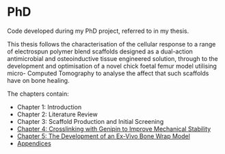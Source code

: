 # PhD
Code developed during my PhD project, referred to in my thesis.

This thesis follows the characterisation of the cellular response to a range of electrospun polymer blend scaffolds designed as a dual-action antimicrobial and osteoinductive tissue engineered solution, through to the development and optimisation of a novel chick foetal femur model utilising micro- Computed Tomography to analyse the affect that such scaffolds have on bone healing.

The chapters contain:
- Chapter 1: Introduction
- Chapter 2: Literature Review
- Chapter 3: Scaffold Production and Initial Screening
- [Chapter 4: Crosslinking with Genipin to Improve Mechanical Stability](https://github.com/joweebee/PhD/tree/main/Chapter_4)
- [Chapter 5: The Development of an Ex-Vivo Bone Wrap Model](https://github.com/joweebee/PhD/tree/main/Chapter_5)
- [Appendices](https://github.com/joweebee/PhD/tree/main/Appendices)
